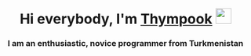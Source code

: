 <h1 align="center">Hi everybody, I'm <a href="https://github.com/Thympook" target="_blank">Thympook</a> 
<img src="https://github.com/blackcater/blackcater/raw/main/images/Hi.gif" height="32"/></h1>
<h3 align="center">I am an enthusiastic, novice programmer from Turkmenistan </h3>
